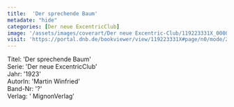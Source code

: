 ```yaml
---
title:  'Der sprechende Baum'
metadate: "hide"
categories: [Der neue ExcentricClub]
image: '/assets/images/coverart/Der neue Excentric-Club/119223331X_00000010.jpg'
visit: 'https://portal.dnb.de/bookviewer/view/119223331X#page/n0/mode/2up'
---
```

Titel: 'Der sprechende Baum' <br>
Serie: 'Der neue ExcentricClub' <br>
Jahr: '1923' <br>
AutorIn: 'Martin Winfried' <br>
Band-Nr: '?' <br>
Verlag: ' MignonVerlag'